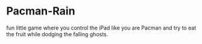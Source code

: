 # Pacman-Rain

fun little game where you control the iPad like you are Pacman and try to eat the fruit while dodging the falling ghosts.
